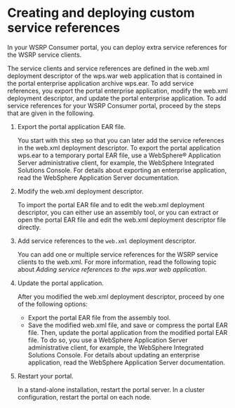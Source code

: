 # Creating and deploying custom service references

In your WSRP Consumer portal, you can deploy extra service references for the WSRP service clients.

The service clients and service references are defined in the web.xml deployment descriptor of the wps.war web application that is contained in the portal enterprise application archive wps.ear. To add service references, you export the portal enterprise application, modify the web.xml deployment descriptor, and update the portal enterprise application. To add service references for your WSRP Consumer portal, proceed by the steps that are given in the following.

1.  Export the portal application EAR file.

    You start with this step so that you can later add the service references in the web.xml deployment descriptor. To export the portal application wps.ear to a temporary portal EAR file, use a WebSphere® Application Server administrative client, for example, the WebSphere Integrated Solutions Console. For details about exporting an enterprise application, read the WebSphere Application Server documentation.

2.  Modify the web.xml deployment descriptor.

    To import the portal EAR file and to edit the web.xml deployment descriptor, you can either use an assembly tool, or you can extract or open the portal EAR file and edit the web.xml deployment descriptor file directly.

3.  Add service references to the `web.xml` deployment descriptor.

    You can add one or multiple service references for the WSRP service clients to the web.xml. For more information, read the following topic about *Adding service references to the wps.war web application*.

4.  Update the portal application.

    After you modified the web.xml deployment descriptor, proceed by one of the following options:

    -   Export the portal EAR file from the assembly tool.
    -   Save the modified web.xml file, and save or compress the portal EAR file. Then, update the portal application from the modified portal EAR file. To do so, you use a WebSphere Application Server administrative client, for example, the WebSphere Integrated Solutions Console. For details about updating an enterprise application, read the WebSphere Application Server documentation.
5.  Restart your portal.

    In a stand-alone installation, restart the portal server. In a cluster configuration, restart the portal on each node.



